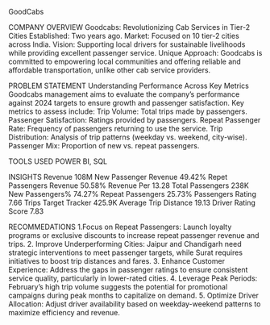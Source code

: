 GoodCabs

COMPANY OVERVIEW 
Goodcabs: Revolutionizing Cab Services in Tier-2 Cities
Established: Two years ago.
Market: Focused on 10 tier-2 cities across India.
Vision: Supporting local drivers for sustainable livelihoods while providing excellent passenger service.
Unique Approach: Goodcabs is committed to empowering local communities and offering reliable and affordable transportation, unlike other cab service providers.

PROBLEM STATEMENT 
Understanding Performance Across Key Metrics
Goodcabs management aims to evaluate the company’s performance against 2024 targets to ensure growth and passenger satisfaction.
Key metrics to assess include:
Trip Volume: Total trips made by passengers.
Passenger Satisfaction: Ratings provided by passengers.
Repeat Passenger Rate: Frequency of passengers returning to use the service.
Trip Distribution: Analysis of trip patterns (weekday vs. weekend, city-wise).
Passenger Mix: Proportion of new vs. repeat passengers.

TOOLS USED 
POWER BI, SQL 

INSIGHTS 
Revenue 108M
New Passenger Revenue 49.42%
Repet Passengers Revenue 50.58%
Revenue Per 13.28
Total Passengers 238K
New Passengers% 74.27%
Repeat Passengers 25.73%
Passengers Rating 7.66
Trips Target Tracker 425.9K
Average Trip Distance 19.13 
Driver Rating Score 7.83

RECOMMEDATIONS 
1.Focus on Repeat Passengers: Launch loyalty programs or exclusive discounts to increase repeat passenger revenue and trips.
2. Improve Underperforming Cities: Jaipur and Chandigarh need strategic interventions to meet passenger targets, while Surat requires initiatives to boost trip distances and fares.
3. Enhance Customer Experience:  Address the gaps in passenger ratings to ensure consistent service quality, particularly in lower-rated cities.
4. Leverage Peak Periods: February’s high trip volume suggests the potential for promotional campaigns during peak months to capitalize on demand.
5. Optimize Driver Allocation:  Adjust driver availability based on weekday-weekend patterns to maximize efficiency and revenue.





